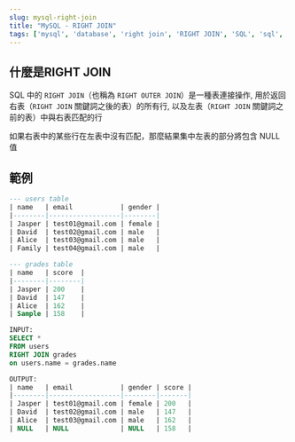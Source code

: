 ```yaml
---
slug: mysql-right-join
title: "MySQL - RIGHT JOIN"
tags: ['mysql', 'database', 'right join', 'RIGHT JOIN', 'SQL', 'sql', 'query']
---
```


## 什麼是RIGHT JOIN
SQL 中的 `RIGHT JOIN`（也稱為 `RIGHT OUTER JOIN`）是一種表連接操作, 用於返回右表（`RIGHT JOIN` 關鍵詞之後的表）的所有行, 以及左表（`RIGHT JOIN` 關鍵詞之前的表）中與右表匹配的行

如果右表中的某些行在左表中沒有匹配，那麼結果集中左表的部分將包含 NULL 值

## 範例
```sql
--- users table
| name   | email            | gender |
|--------|------------------|--------|
| Jasper | test01@gmail.com | female |
| David  | test02@gmail.com | male   |
| Alice  | test03@gmail.com | male   |
| Family | test04@gmail.com | male   |

--- grades table
| name   | score  |
|--------|--------|
| Jasper | 200    |
| David  | 147    |
| Alice  | 162    |
| Sample | 158    |

INPUT:
SELECT *
FROM users
RIGHT JOIN grades
on users.name = grades.name

OUTPUT:
| name   | email            | gender | score |
|--------|------------------|--------|-------|
| Jasper | test01@gmail.com | female | 200   |
| David  | test02@gmail.com | male   | 147   |
| Alice  | test03@gmail.com | male   | 162   |
| NULL   | NULL             | NULL   | 158   |
```